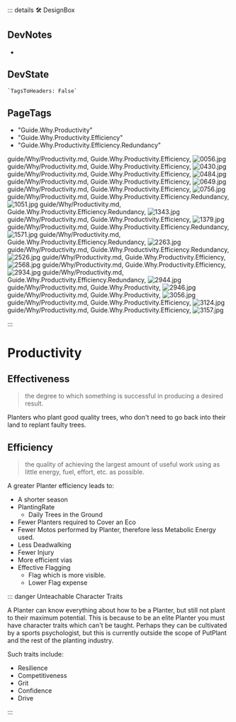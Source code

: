 ::: details 🛠 <dev>DesignBox</dev>

## DevNotes

-

## DevState

```py
`TagsToHeaders: False`
```

<h2>PageTags</h2>

- "Guide.Why.Productivity"
- "Guide.Why.Productivity.Efficiency"
- "Guide.Why.Productivity.Efficiency.Redundancy"

guide/Why/Productivity.md, <dev>Guide.Why.Productivity.Efficiency</dev>, ![0056.jpg](/PaperPhoto/0056.jpg)
guide/Why/Productivity.md, <dev>Guide.Why.Productivity.Efficiency</dev>, ![0430.jpg](/PaperPhoto/0430.jpg)
guide/Why/Productivity.md, <dev>Guide.Why.Productivity.Efficiency</dev>, ![0484.jpg](/PaperPhoto/0484.jpg)
guide/Why/Productivity.md, <dev>Guide.Why.Productivity.Efficiency</dev>, ![0649.jpg](/PaperPhoto/0649.jpg)
guide/Why/Productivity.md, <dev>Guide.Why.Productivity.Efficiency</dev>, ![0756.jpg](/PaperPhoto/0756.jpg)
guide/Why/Productivity.md, <dev>Guide.Why.Productivity.Efficiency.Redundancy</dev>, ![1051.jpg](/PaperPhoto/1051.jpg)
guide/Why/Productivity.md, <dev>Guide.Why.Productivity.Efficiency.Redundancy</dev>, ![1343.jpg](/PaperPhoto/1343.jpg)
guide/Why/Productivity.md, <dev>Guide.Why.Productivity.Efficiency</dev>, ![1379.jpg](/PaperPhoto/1379.jpg)
guide/Why/Productivity.md, <dev>Guide.Why.Productivity.Efficiency.Redundancy</dev>, ![1571.jpg](/PaperPhoto/1571.jpg)
guide/Why/Productivity.md, <dev>Guide.Why.Productivity.Efficiency.Redundancy</dev>, ![2263.jpg](/PaperPhoto/2263.jpg)
guide/Why/Productivity.md, <dev>Guide.Why.Productivity.Efficiency.Redundancy</dev>, ![2526.jpg](/PaperPhoto/2526.jpg)
guide/Why/Productivity.md, <dev>Guide.Why.Productivity.Efficiency</dev>, ![2568.jpg](/PaperPhoto/2568.jpg)
guide/Why/Productivity.md, <dev>Guide.Why.Productivity.Efficiency</dev>, ![2934.jpg](/PaperPhoto/2934.jpg)
guide/Why/Productivity.md, <dev>Guide.Why.Productivity.Efficiency.Redundancy</dev>, ![2944.jpg](/PaperPhoto/2944.jpg)
guide/Why/Productivity.md, <dev>Guide.Why.Productivity</dev>, ![2946.jpg](/PaperPhoto/2946.jpg)
guide/Why/Productivity.md, <dev>Guide.Why.Productivity</dev>, ![3056.jpg](/PaperPhoto/3056.jpg)
guide/Why/Productivity.md, <dev>Guide.Why.Productivity.Efficiency</dev>, ![3124.jpg](/PaperPhoto/3124.jpg)
guide/Why/Productivity.md, <dev>Guide.Why.Productivity.Efficiency</dev>, ![3157.jpg](/PaperPhoto/3157.jpg)

:::

# <via>Productivity</via>

## Effectiveness

> the degree to which something is successful in producing a desired result.

Planters who plant good quality trees, who don't need to go back into their land to replant faulty trees.

## Efficiency

> the quality of achieving the largest amount of useful work using as little energy, fuel, effort, etc. as possible.

A greater Planter efficiency leads to:

- A shorter season
- PlantingRate
    - Daily Trees in the Ground
- Fewer Planters required to Cover an Eco
- Fewer Motos performed by Planter, therefore less Metabolic Energy used.
- Less Deadwalking
- Fewer Injury
- More efficient vias
- Effective Flagging
    - Flag which is more visible.
    - Lower Flag expense

::: danger Unteachable Character Traits

A Planter can know everything about how to be a Planter, but still not plant to their maximum potential. This is because to be an elite Planter you must have character traits which can't be taught. Perhaps they can be cultivated by a sports psychologist, but this is currently outside the scope of PutPlant and the rest of the planting industry.  

Such traits include:

- Resilience
- Competitiveness
- Grit
- Confidence
- Drive  

:::
